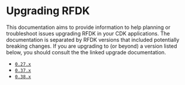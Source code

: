 # Upgrading RFDK

This documentation aims to provide information to help planning or troubleshoot issues upgrading RFDK in your CDK
applications. The documentation is separated by RFDK versions that included potentially breaking changes. If you are
upgrading to (or beyond) a version listed below, you should consult the the linked upgrade documentation.

*   [`0.27.x`](./upgrading-0.27.md)
*   [`0.37.x`](./upgrading-0.37.md)
*   [`0.38.x`](./upgrading-0.38.md)
